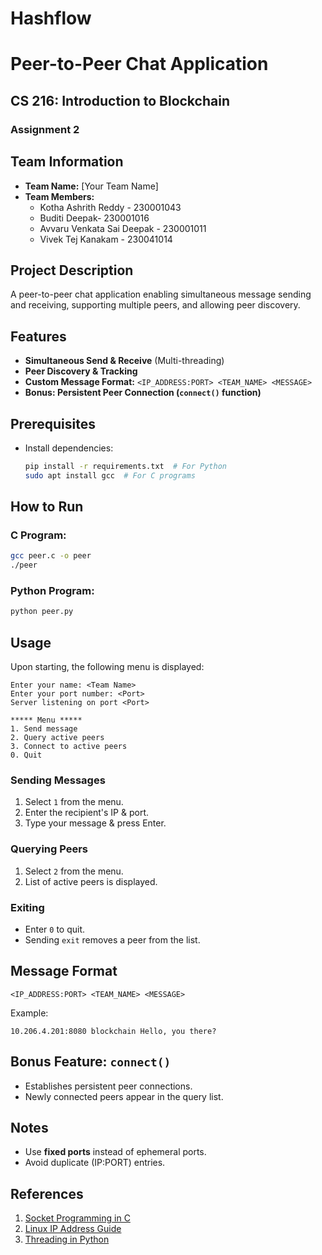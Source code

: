 # Hashflow
# Peer-to-Peer Chat Application

## CS 216: Introduction to Blockchain
### Assignment 2

## Team Information
- **Team Name:** [Your Team Name]
- **Team Members:**
  - Kotha Ashrith Reddy - 230001043
  - Buditi Deepak- 230001016
  - Avvaru Venkata Sai Deepak - 230001011
  - Vivek Tej Kanakam - 230041014

## Project Description
A peer-to-peer chat application enabling simultaneous message sending and receiving, supporting multiple peers, and allowing peer discovery.

## Features
- **Simultaneous Send & Receive** (Multi-threading)
- **Peer Discovery & Tracking**
- **Custom Message Format:** `<IP_ADDRESS:PORT> <TEAM_NAME> <MESSAGE>`
- **Bonus: Persistent Peer Connection (`connect()` function)**

## Prerequisites
- Install dependencies:
  ```sh
  pip install -r requirements.txt  # For Python
  sudo apt install gcc  # For C programs
  ```

## How to Run
### C Program:
```sh
gcc peer.c -o peer
./peer
```

### Python Program:
```sh
python peer.py
```

## Usage
Upon starting, the following menu is displayed:
```
Enter your name: <Team Name>
Enter your port number: <Port>
Server listening on port <Port>

***** Menu *****
1. Send message
2. Query active peers
3. Connect to active peers
0. Quit
```

### Sending Messages
1. Select `1` from the menu.
2. Enter the recipient's IP & port.
3. Type your message & press Enter.

### Querying Peers
1. Select `2` from the menu.
2. List of active peers is displayed.

### Exiting
- Enter `0` to quit.
- Sending `exit` removes a peer from the list.

## Message Format
```
<IP_ADDRESS:PORT> <TEAM_NAME> <MESSAGE>
```
Example:
```
10.206.4.201:8080 blockchain Hello, you there?
```

## Bonus Feature: `connect()`
- Establishes persistent peer connections.
- Newly connected peers appear in the query list.

## Notes
- Use **fixed ports** instead of ephemeral ports.
- Avoid duplicate (IP:PORT) entries.

## References
1. [Socket Programming in C](https://www.geeksforgeeks.org/socket-programming-cc/)
2. [Linux IP Address Guide](https://www.ionos.com/digitalguide/hosting/technical-matters/get-linux-ip-address/)
3. [Threading in Python](https://docs.python.org/3/library/threading.html)

